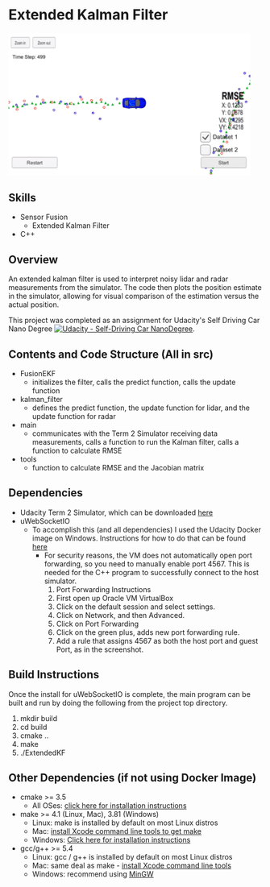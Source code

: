 # Extended Kalman Filter 

<img src="ekfImage.jpg" width="480" alt="Combined Image" />


Skills
---
* Sensor Fusion
  * Extended Kalman Filter
* C++ 


Overview
---

An extended kalman filter is used to interpret noisy lidar and radar measurements from the simulator. The code then plots the position estimate in the simulator, allowing for visual comparison of the estimation versus the actual position. 

This project was completed as an assignment for Udacity's Self Driving Car Nano Degree [![Udacity - Self-Driving Car NanoDegree](https://s3.amazonaws.com/udacity-sdc/github/shield-carnd.svg)](http://www.udacity.com/drive).


Contents and Code Structure (All in src)
---

* FusionEKF
    * initializes the filter, calls the predict function, calls the update function
* kalman_filter
    * defines the predict function, the update function for lidar, and the update function for radar
* main
    * communicates with the Term 2 Simulator receiving data measurements, calls a function to run the Kalman filter, calls a function to calculate RMSE
* tools
    * function to calculate RMSE and the Jacobian matrix

Dependencies
---

* Udacity Term 2 Simulator, which can be downloaded [here](https://github.com/udacity/self-driving-car-sim/releases)
* uWebSocketIO
    * To accomplish this (and all dependencies) I used the Udacity Docker image on Windows. Instructions for how to do that can be found [here](https://discussions.udacity.com/t/getting-started-with-docker-and-windows-for-the-ekf-project-a-guide/320236)
        * For security reasons, the VM does not automatically open port forwarding, so you need to manually enable port 4567. This is needed for the C++ program to successfully connect to the host simulator.
			1. Port Forwarding Instructions
			2. First open up Oracle VM VirtualBox
			3. Click on the default session and select settings.
			4. Click on Network, and then Advanced.
			5. Click on Port Forwarding
			6. Click on the green plus, adds new port forwarding rule.
			7. Add a rule that assigns 4567 as both the host port and guest Port, as in the screenshot.


Build Instructions
---

Once the install for uWebSocketIO is complete, the main program can be built and run by doing the following from the project top directory.

1. mkdir build
2. cd build
3. cmake ..
4. make
5. ./ExtendedKF


Other Dependencies (if not using Docker Image)
---

* cmake >= 3.5
  * All OSes: [click here for installation instructions](https://cmake.org/install/)
* make >= 4.1 (Linux, Mac), 3.81 (Windows)
  * Linux: make is installed by default on most Linux distros
  * Mac: [install Xcode command line tools to get make](https://developer.apple.com/xcode/features/)
  * Windows: [Click here for installation instructions](http://gnuwin32.sourceforge.net/packages/make.htm)
* gcc/g++ >= 5.4
  * Linux: gcc / g++ is installed by default on most Linux distros
  * Mac: same deal as make - [install Xcode command line tools](https://developer.apple.com/xcode/features/)
  * Windows: recommend using [MinGW](http://www.mingw.org/)








